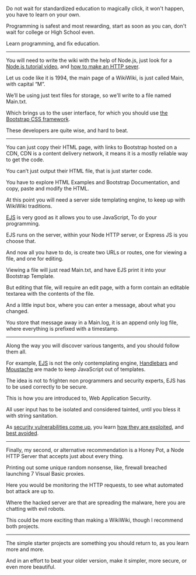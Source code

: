 Do not wait for standardized education to magically click,
it won't happen, you have to learn on your own.

Programming is safest and most rewarding,
start as soon as you can, don't wait for college or High School even.

Learn programming,
and fix education.

---

You will need to write the wiki with the help of Node.js,
just look for a [Node.js tutorial video][0], and [how to make an HTTP sever][2].

Let us code like it is 1994, the main page of a WikiWiki,
is just called Main, with capital “M”.

We’ll be using just text files for storage,
so we'll write to a file named Main.txt.

Which brings us to the user interface,
for which you should use [the Bootstrap CSS framework][1].

These developers are quite wise,
and hard to beat.

---

You can just copy their HTML page, with links to Bootstrap hosted on a CDN,
CDN is a content delivery network, it means it is a mostly reliable way to get the code.

You can’t just output their HTML file,
that is just starter code.

You have to explore HTML Examples and Bootstrap Documentation,
and copy, paste and modify the HTML.

At this point you will need a server side templating engine,
to keep up with WikiWiki traditions.

[EJS][3] is very good as it allows you to use JavaScript,
To do your programming.

EJS runs on the server, within your Node HTTP server,
or Express JS is you choose that.

And now all you have to do, is create two URLs or routes,
one for viewing a file, and one for editing.

Viewing a file will just read Main.txt,
and have EJS print it into your Bootstrap Template.

But editing that file, will require an edit page,
with a form contain an editable textarea with the contents of the file.

And a little input box, where you can enter a message,
about what you changed.

You store that message away in a Main.log,
it is an append only log file, where everything is prefixed with a timestamp.

---

Along the way you will discover various tangents,
and you should follow them all.

For example, [EJS][4] is not the only contemplating engine,
[Handlebars][5] and [Moustache][6] are made to keep JavaScript out of templates.

The idea is not to frighten non programmers and security experts,
EJS has to be used correctly to be secure.

This is how you are introduced to,
Web Application Security.

All user input has to be isolated and considered tainted,
until you bless it with string sanitation.

As [security vulnerabilities come up][7],
you learn [how they are exploited][8], and [best avoided][9].

---

Finally, my second, or alternative recommendation is a Honey Pot,
a Node HTTP Server that accepts just about every thing.

Printing out some unique random nonsense,
like, firewall breached launching 7 Visual Basic proxies.

Here you would be monitoring the HTTP requests,
to see what automated bot attack are up to.

Where the hacked server are that are spreading the malware,
here you are chatting with evil robots.

This could be more exciting than making a WikiWiki,
though I recommend both projects.

---

The simple starter projects are something you should return to,
as you learn more and more.

And in an effort to beat your older version,
make it simpler, more secure, or even more beautiful.

[0]: https://www.youtube.com/results?search_query=JavaScript+Programming+Course
[1]: https://getbootstrap.com/
[2]: https://www.youtube.com/results?search_query=Node.js+HTTP+Server+Tutorial
[3]: https://www.youtube.com/results?search_query=EJS+Tutorial
[4]: https://www.npmjs.com/package/ejs
[5]: https://handlebarsjs.com/
[6]: https://github.com/janl/mustache.js
[7]: https://owasp.org/www-project-top-ten/
[8]: https://security.snyk.io/package/npm/ejs
[9]: https://www.npmjs.com/package/validator
